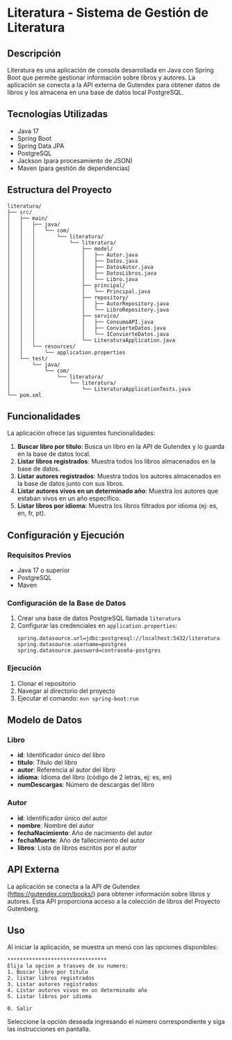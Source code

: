 # Literatura - Sistema de Gestión de Literatura

## Descripción
Literatura es una aplicación de consola desarrollada en Java con Spring Boot que permite gestionar información sobre libros y autores. La aplicación se conecta a la API externa de Gutendex para obtener datos de libros y los almacena en una base de datos local PostgreSQL.

## Tecnologías Utilizadas
- Java 17
- Spring Boot
- Spring Data JPA
- PostgreSQL
- Jackson (para procesamiento de JSON)
- Maven (para gestión de dependencias)

## Estructura del Proyecto
```
literatura/
├── src/
│   ├── main/
│   │   ├── java/
│   │   │   └── com/
│   │   │       └── literatura/
│   │   │           └── literatura/
│   │   │               ├── model/
│   │   │               │   ├── Autor.java
│   │   │               │   ├── Datos.java
│   │   │               │   ├── DatosAutor.java
│   │   │               │   ├── DatosLibros.java
│   │   │               │   └── Libro.java
│   │   │               ├── principal/
│   │   │               │   └── Principal.java
│   │   │               ├── repository/
│   │   │               │   ├── AutorRepository.java
│   │   │               │   └── LibroRepository.java
│   │   │               ├── service/
│   │   │               │   ├── ConsumoAPI.java
│   │   │               │   ├── ConvierteDatos.java
│   │   │               │   └── IConvierteDatos.java
│   │   │               └── LiteraturaApplication.java
│   │   └── resources/
│   │       └── application.properties
│   └── test/
│       └── java/
│           └── com/
│               └── literatura/
│                   └── literatura/
│                       └── LiteraturaApplicationTests.java
└── pom.xml
```

## Funcionalidades
La aplicación ofrece las siguientes funcionalidades:

1. **Buscar libro por título**: Busca un libro en la API de Gutendex y lo guarda en la base de datos local.
2. **Listar libros registrados**: Muestra todos los libros almacenados en la base de datos.
3. **Listar autores registrados**: Muestra todos los autores almacenados en la base de datos junto con sus libros.
4. **Listar autores vivos en un determinado año**: Muestra los autores que estaban vivos en un año específico.
5. **Listar libros por idioma**: Muestra los libros filtrados por idioma (ej: es, en, fr, pt).

## Configuración y Ejecución

### Requisitos Previos
- Java 17 o superior
- PostgreSQL
- Maven

### Configuración de la Base de Datos
1. Crear una base de datos PostgreSQL llamada `literatura`
2. Configurar las credenciales en `application.properties`:
   ```properties
   spring.datasource.url=jdbc:postgresql://localhost:5432/literatura
   spring.datasource.username=postgres
   spring.datasource.password=contraseña-postgres
   ```

### Ejecución
1. Clonar el repositorio
2. Navegar al directorio del proyecto
3. Ejecutar el comando: `mvn spring-boot:run`

## Modelo de Datos

### Libro
- **id**: Identificador único del libro
- **titulo**: Título del libro
- **autor**: Referencia al autor del libro
- **idioma**: Idioma del libro (código de 2 letras, ej: es, en)
- **numDescargas**: Número de descargas del libro

### Autor
- **id**: Identificador único del autor
- **nombre**: Nombre del autor
- **fechaNacimiento**: Año de nacimiento del autor
- **fechaMuerte**: Año de fallecimiento del autor
- **libros**: Lista de libros escritos por el autor

## API Externa
La aplicación se conecta a la API de Gutendex (https://gutendex.com/books/) para obtener información sobre libros y autores. Esta API proporciona acceso a la colección de libros del Proyecto Gutenberg.

## Uso
Al iniciar la aplicación, se muestra un menú con las opciones disponibles:

```
********************************
Elija la opcion a trasves de su numero:
1. Buscar libro por titulo
2. listar libros registrados
3. Listar autores registrados
4. Listar autores vivos en un determinado año
5. Listar libros por idioma

0. Salir
```

Seleccione la opción deseada ingresando el número correspondiente y siga las instrucciones en pantalla.
